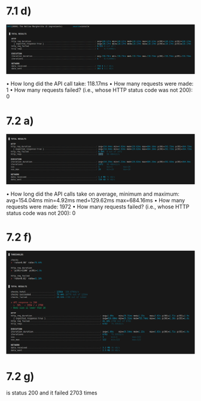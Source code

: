 # 7.1 d)

![alt text](image.png)

• How long did the API call take: 118.17ms
• How many requests were made: 1
• How many requests failed? (i.e., whose HTTP status code was not 200): 0

# 7.2 a)

![alt text](image-1.png)

• How long did the API calls take on average, minimum and maximum: avg=154.04ms min=4.92ms med=129.62ms max=684.16ms
• How many requests were made: 1972
• How many requests failed? (i.e., whose HTTP status code was not 200): 0

# 7.2 f)

![alt text](image-2.png)

# 7.2 g)

is status 200 and it failed 2703 times
